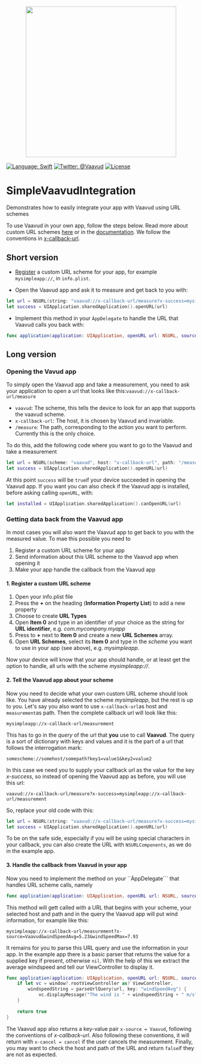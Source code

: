 <h3 align="center">
  <a href="https://www.vaavud.com">
    <img src="http://vaavud.com/brand/Vaavud_logo_vertical_RGB.png" width="400" />
    <br />
  </a>
</h3>

[![Language: Swift](https://img.shields.io/badge/language-swift-orange.svg)](https://developer.apple.com/swift/)
[![Twitter: @Vaavud](https://img.shields.io/badge/contact-%40Vaavud-blue.svg)](https://twitter.com/Vaavud)
[![License](http://img.shields.io/badge/license-MIT-green.svg?style=flat)](https://github.com/vaavud/integration/blob/master/LICENSE)

# SimpleVaavudIntegration

Demonstrates how to easily integrate your app with Vaavud using URL schemes

To use Vaavud in your own app, follow the steps below. Read more about custom URL schemes [here](http://iosdevelopertips.com/cocoa/launching-your-own-application-via-a-custom-url-scheme.html "iOS Developer Tips") or in the [documentation](https://developer.apple.com/library/ios/documentation/iPhone/Conceptual/iPhoneOSProgrammingGuide/Inter-AppCommunication/Inter-AppCommunication.html "Inter-app communication"). We follow the conventions in [x-callback-url](http://x-callback-url.com/ "x-callback-url website").

## Short version

- [Register](http://iosdevelopertips.com/cocoa/launching-your-own-application-via-a-custom-url-scheme.html "iOS Developer Tips") a custom URL scheme for your app, for example ```mysimpleapp://```, in ```info.plist```.

- Open the Vaavud app and ask it to measure and get back to you with:
```swift
let url = NSURL(string: "vaavud://x-callback-url/measure?x-success=mysimpleapp://x-callback-url/measurement")!
let success = UIApplication.sharedApplication().openURL(url)
```

- Implement this method in your ```ÀppDelegate``` to handle the URL that Vaavud calls you back with:
```swift
func application(application: UIApplication, openURL url: NSURL, sourceApplication: String?, annotation: AnyObject?) -> Bool
```

## Long version

### Opening the Vavud app
To simply open the Vaavud app and take a measurement, you need to ask your application to open a url that looks like this:```vaavud://x-callback-url/measure```
 - ```vaavud```: The scheme, this tells the device to look for an app that supports the vaavud scheme.
 - ```x-callback-url```: The host, it is chosen by Vaavud and invariable.
 - ```/measure```: The path, corresponding to the action you want to perform. Currently this is the only choice.

To do this, add the following code where you want to go to the Vaavud and take a measurement
```swift
let url = NSURL(scheme: "vaavud", host: "x-callback-url", path: "/measure")!
let success = UIApplication.sharedApplication().openURL(url)
```
At this point ```success``` will be ```true```if your device succeeded in opening the Vaavud app. If you want you can also check if the Vaavud app is installed, before asking calling ```openURL```, with:

```swift
let installed = UIApplication.sharedApplication().canOpenURL(url)
```

### Getting data back from the Vaavud app

In most cases you will also want the Vaavud app to get back to you with the measured value. To mae this possible you need to

1. Register a custom URL scheme for your app
2. Send information about this URL scheme to the Vaavud app when opening it
3. Make your app handle the callback from the Vaavud app

#### 1. Register a custom URL scheme

1. Open your info.plist file
2. Press the **+** on the heading (**Information Property List**) to add a new property
3. Choose to create **URL Types**
4. Open **Item 0** and type in an identifier of your choice as the string for **URL identifier**, e.g. *com.mycompany.myapp*
5. Press to **+** next to **Item 0** and create a new **URL Schemes** array.
6. Open **URL Schemes**, select its **Item 0** and type in the *scheme* you want to use in your app (see above), e.g. *mysimpleapp*.

Now your device will know that your app should handle, or at least get the option to handle, all urls with the scheme *mysimpleapp://*.

#### 2. Tell the Vaavud app about your scheme
Now you need to decide what your own custom URL scheme should look like. You have already selected the scheme *mysimpleapp*, but the rest is up to you. Let's say you also want to use ```x-callback-url```as host and ```measurement```as path. Then the complete callback url will look like this:

```
mysimpleapp://x-callback-url/measurement
```

This has to go in the *query* of the url that **you** use to call **Vaavud**. The query is a sort of dictionary with keys and values and it is the part of a url that follows the interrogation mark:
```
somescheme://somehost/somepath?key1=value1&key2=value2
```
In this case we need you to supply your callback url as the value for the key *x-success*, so instead of opening the Vaavud app as before, you will use this url:
```
vaavud://x-callback-url/measure?x-success=mysimpleapp://x-callback-url/measurement
```
So, replace your old code with this:

```swift
let url = NSURL(string: "vaavud://x-callback-url/measure?x-success=mysimpleapp://x-callback-url/measurement")!
let success = UIApplication.sharedApplication().openURL(url)
```

To be on the safe side, especially if you will be using special characters in your callback, you can also create the URL with ```NSURLComponents```, as we do in the example app.

#### 3. Handle the callback from Vaavud in your app
Now you need to implement the method on your ``ÀppDelegate``` that handles URL scheme calls, namely
```swift
func application(application: UIApplication, openURL url: NSURL, sourceApplication: String?, annotation: AnyObject?) -> Bool
```

This method will gett called with a URL that begins with your scheme, your selected host and path and in the query the Vaavud app will put wind information, for example like this:
```
mysimpleapp://x-callback-url/measurement?x-source=Vaavud&windSpeedAvg=5.23&windSpeedMax=7.93
```
It remains for you to parse this URL query and use the information in your app. In the example app there is a basic parser that returns the value for a supplied key if present, otherwise ```nil```. With the help of this we extract the average windspeed and tell our ViewController to display it.

```swift
func application(application: UIApplication, openURL url: NSURL, sourceApplication: String?, annotation: AnyObject?) -> Bool {
    if let vc = window?.rootViewController as? ViewController,
        windspeedString = parseUrlQuery(url, key: "windSpeedAvg") {
            vc.displayMessage("The wind is " + windspeedString + " m/s")
    }
    
    return true
}
```

The Vaavud app also returns a key-value pair ```x-source = Vaavud```, following the conventions of *x-callback-url*. Also following these conventions, it will return with ```x-cancel = cancel``` if the user cancels the measurement. Finally, you may want to check the host and path of the URL and return ```false```if they are not as expected.



